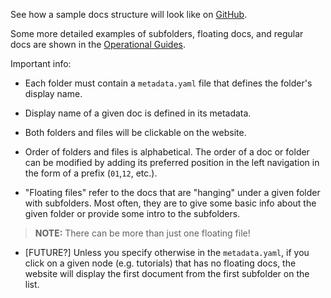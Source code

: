 See how a sample docs structure will look like on [GitHub](/github).

Some more detailed examples of subfolders, floating docs, and regular docs are shown in the [Operational Guides](/04-operational-guides).

Important info:

- Each folder must contain a `metadata.yaml` file that defines the folder's display name.

- Display name of a given doc is defined in its metadata.

- Both folders and files will be clickable on the website.

- Order of folders and files is alphabetical. The order of a doc or folder can be modified by adding its preferred position in the left navigation in the form of a prefix (`01`,`12`, etc.).

- "Floating files" refer to the docs that are "hanging" under a given folder with subfolders. Most often, they are to give some basic info about the given folder or provide some intro to the subfolders.

> **NOTE:** There can be more than just one floating file!

- [FUTURE?] Unless you specify otherwise in the `metadata.yaml`, if you click on a given node (e.g. tutorials) that has no floating docs, the website will display the first document from the first subfolder on the list.
